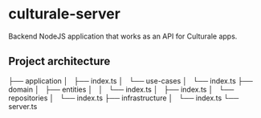 # culturale-server
Backend NodeJS application that works as an API for Culturale apps.


## Project architecture

├── application
│   ├── index.ts
│   └── use-cases
│       └── index.ts
├── domain
│   ├── entities
│   │   └── index.ts
│   ├── index.ts
│   └── repositories
│       └── index.ts
├── infrastructure
│   └── index.ts
└── server.ts